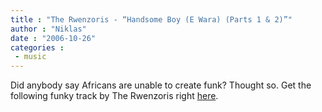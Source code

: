 ```yaml
---
title : "The Rwenzoris - “Handsome Boy (E Wara) (Parts 1 & 2)”"
author : "Niklas"
date : "2006-10-26"
categories : 
 - music
---
```


Did anybody say Africans are unable to create funk? Thought so. Get the following funky track by The Rwenzoris right [here](http://www.mediafire.com/?8bct2efcjf3).
